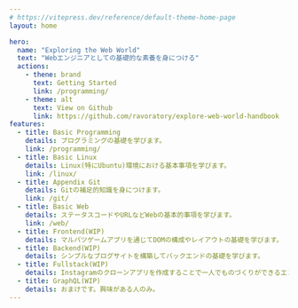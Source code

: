 ```yaml
---
# https://vitepress.dev/reference/default-theme-home-page
layout: home

hero:
  name: "Exploring the Web World"
  text: "Webエンジニアとしての基礎的な素養を身につける"
  actions:
    - thene: brand
      text: Getting Started
      link: /programming/
    - theme: alt
      text: View on Github
      link: https://github.com/ravoratory/explore-web-world-handbook
features:
  - title: Basic Programming
    details: プログラミングの基礎を学びます。
    link: /programming/
  - title: Basic Linux
    details: Linux(特にUbuntu)環境における基本事項を学びます。
    link: /linux/
  - title: Appendix Git
    details: Gitの補足的知識を身につけます。
    link: /git/
  - title: Basic Web
    details: ステータスコードやURLなどWebの基本的事項を学びます。
    link: /web/
  - title: Frontend(WIP)
    details: マルバツゲームアプリを通じてDOMの構成やレイアウトの基礎を学びます。
  - title: Backend(WIP)
    details: シンプルなブログサイトを構築してバックエンドの基礎を学びます。
  - title: Fullstack(WIP)
    details: Instagramのクローンアプリを作成することで一人でものづくりができるエンジニアを目指します。
  - title: GraphQL(WIP)
    details: おまけです。興味がある人のみ。
---
```


